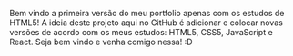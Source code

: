 Bem vindo a primeira versão do meu portfolio apenas com os estudos de HTML5!
A ideia deste projeto aqui no GitHub é adicionar e colocar novas versões de acordo com os meus estudos: HTML5, CSS5, JavaScript e React.
Seja bem vindo e venha comigo nessa! :D
